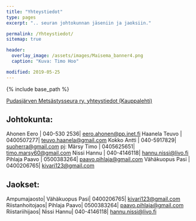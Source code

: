 ```yaml
---
title: "Yhteystiedot"
type: pages
excerpt: ".. seuran johtokunnan jäseniin ja jaoksiin."

permalink: /Yhteystiedot/
sitemap: true

header:
  overlay_image: /assets/images/Maisema_banner4.png
  caption: "Kuva: Timo Hoo"

modified: 2019-05-25
---
```


{% include base_path %}

[Pudasjärven Metsästysseura ry. yhteystiedot (Kauppalehti)][76d5a75e]

  [76d5a75e]: http://www.kauppalehti.fi/yritykset/yritys/pudasjarven+metsastysseura+ry/20684606 "Seuran yhteystiedot"

## Johtokunta:

Ahonen Eero |  040-530 2536| <eero.ahonen@pp.inet.fi>
Haanela Teuvo | 0400507277| <teuvo.haanela@gmail.com>
Kokko Antti | 040-5917829| <suoherra@gmail.com>
pj: Märsy Timo |  0405625651|  <timo.marsy60@gmail.com>
Nissi Hannu |  040-4146118|  <hannu.nissi@livo.fi>
Pihlaja Paavo | 0500383264| <paavo.pihlaja@gmail.com>
Vähäkuopus Pasi |  0400206765|  <kivari123@gmail.com>

## Jaokset:

Ampumajaosto| Vähäkuopus Pasi|  0400206765|  <kivari123@gmail.com>
Riistanhoitojaos| Pihlaja Paavo| 0500383264| <paavo.pihlaja@gmail.com>
Riistariihijaos| Nissi Hannu|  040-4146118|  <hannu.nissi@livo.fi>
